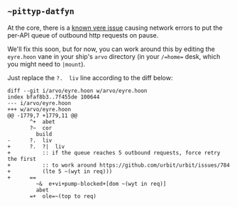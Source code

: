 ## `~pittyp-datfyn`
At the core, there is a [known vere issue](https://github.com/urbit/urbit/issues/784) causing network errors to put the per-API queue of outbound http requests on pause.

We'll fix this soon, but for now, you can work around this by editing the `eyre.hoon` vane in your ship's `arvo` directory (in your `/=home=` desk, which you might need to `|mount`).

Just replace the `?.  liv` line according to the diff below:

```
diff --git i/arvo/eyre.hoon w/arvo/eyre.hoon
index bfaf8b3..7f455de 100644
--- i/arvo/eyre.hoon
+++ w/arvo/eyre.hoon
@@ -1779,7 +1779,11 @@
       ^+  abet
       ?~  cor
         build
-      ?.  liv
+      ?.  ?|  liv
+          :: if the queue reaches 5 outbound requests, force retry the first
+          :: to work around https://github.com/urbit/urbit/issues/784
+          (lte 5 ~(wyt in req)))
+      ==
         ~&  e+vi+pump-blocked+[dom ~(wyt in req)]
         abet
       =+  ole=~(top to req)
```